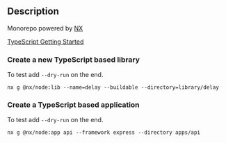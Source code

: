 ## Description

Monorepo powered by [NX](https://nx.dev/)

[TypeScript Getting Started](https://nx.dev/getting-started/nx-and-typescript#create-a-typescript-based-application)

### Create a new TypeScript based library

To test add `--dry-run` on the end.

`nx g @nx/node:lib --name=delay --buildable --directory=library/delay`

### Create a TypeScript based application

To test add `--dry-run` on the end.

`nx g @nx/node:app api --framework express --directory apps/api`
